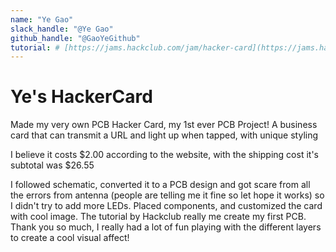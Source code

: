 ```yaml
---
name: "Ye Gao"
slack_handle: "@Ye Gao"
github_handle: "@GaoYeGithub"
tutorial: # [https://jams.hackclub.com/jam/hacker-card](https://jams.hackclub.com/jam/hacker-card)
---
```


# Ye's HackerCard

Made my very own PCB Hacker Card, my 1st ever PCB Project! A business card that can transmit a URL and light up when tapped, with unique styling

I believe it costs $2.00 according to the website, with the shipping cost it's subtotal was $26.55

I followed schematic, converted it to a PCB design and got scare from all the errors from antenna (people are telling me it fine so let hope it works) so I didn't try to add more LEDs. Placed components, and customized the card with cool image. The tutorial by Hackclub really me create my first PCB. Thank you so much, I really had a lot of fun playing with the different layers to create a cool visual affect!
